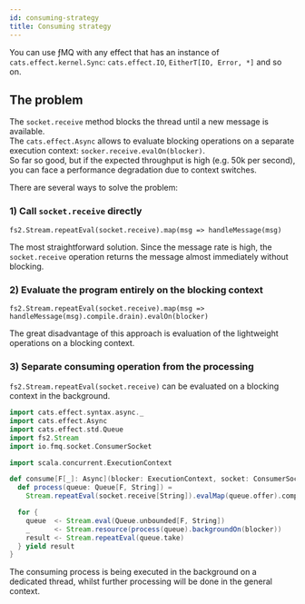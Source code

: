 ```yaml
---
id: consuming-strategy
title: Consuming strategy
---
```


You can use ƒMQ with any effect that has an instance of `cats.effect.kernel.Sync`: `cats.effect.IO`, `EitherT[IO, Error, *]` and so on.

## The problem
The `socket.receive` method blocks the thread until a new message is available.  
The `cats.effect.Async` allows to evaluate blocking operations on a separate execution context: `socker.receive.evalOn(blocker)`.  
So far so good, but if the expected throughput is high (e.g. 50k per second), you can face a performance degradation due to context switches.

There are several ways to solve the problem:


### 1) Call `socket.receive` directly
`fs2.Stream.repeatEval(socket.receive).map(msg => handleMessage(msg)`

The most straightforward solution. Since the message rate is high, the `socket.receive` operation returns the message almost immediately without blocking.

### 2) Evaluate the program entirely on the blocking context
`fs2.Stream.repeatEval(socket.receive).map(msg => handleMessage(msg).compile.drain).evalOn(blocker)`

The great disadvantage of this approach is evaluation of the lightweight operations on a blocking context. 

### 3) Separate consuming operation from the processing
`fs2.Stream.repeatEval(socket.receive)` can be evaluated on a blocking context in the background. 

```scala mdoc
import cats.effect.syntax.async._
import cats.effect.Async
import cats.effect.std.Queue
import fs2.Stream
import io.fmq.socket.ConsumerSocket

import scala.concurrent.ExecutionContext

def consume[F[_]: Async](blocker: ExecutionContext, socket: ConsumerSocket[F]): Stream[F, String] = {
  def process(queue: Queue[F, String]) =
    Stream.repeatEval(socket.receive[String]).evalMap(queue.offer).compile.drain

  for {
    queue  <- Stream.eval(Queue.unbounded[F, String])
    _      <- Stream.resource(process(queue).backgroundOn(blocker))
    result <- Stream.repeatEval(queue.take)
  } yield result
}
```

The consuming process is being executed in the background on a dedicated thread, whilst further processing will be done in the general context.


